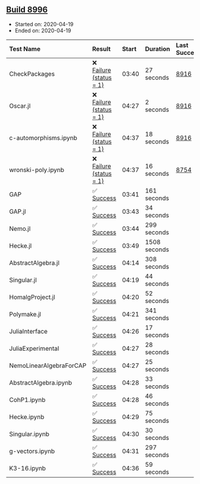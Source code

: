 ## [Build 8996](https://oscarci.mathematik.uni-kl.de/job/oscar/8996/)

* Started on: 2020-04-19
* Ended on: 2020-04-19

| Test Name    | Result | Start | Duration | Last Success | First Failure |
|:-------------|:-------|:------|:---------|:-------------|:--------------|
| CheckPackages | ❌ [Failure (status = 1)](https://oscarci.mathematik.uni-kl.de/job/oscar/8996/artifact/logs/build-8996/CheckPackages.log) | 03:40 | 27 seconds | [8916](https://oscarci.mathematik.uni-kl.de/job/oscar/8916/) | [8920](https://oscarci.mathematik.uni-kl.de/job/oscar/8920/) |
| Oscar.jl | ❌ [Failure (status = 1)](https://oscarci.mathematik.uni-kl.de/job/oscar/8996/artifact/logs/build-8996/Oscar.jl.log) | 04:27 | 2 seconds | [8916](https://oscarci.mathematik.uni-kl.de/job/oscar/8916/) | [8920](https://oscarci.mathematik.uni-kl.de/job/oscar/8920/) |
| c-automorphisms.ipynb | ❌ [Failure (status = 1)](https://oscarci.mathematik.uni-kl.de/job/oscar/8996/artifact/logs/build-8996/c-automorphisms.ipynb.log) | 04:37 | 18 seconds | [8916](https://oscarci.mathematik.uni-kl.de/job/oscar/8916/) | [8920](https://oscarci.mathematik.uni-kl.de/job/oscar/8920/) |
| wronski-poly.ipynb | ❌ [Failure (status = 1)](https://oscarci.mathematik.uni-kl.de/job/oscar/8996/artifact/logs/build-8996/wronski-poly.ipynb.log) | 04:37 | 16 seconds | [8754](https://oscarci.mathematik.uni-kl.de/job/oscar/8754/) | [8755](https://oscarci.mathematik.uni-kl.de/job/oscar/8755/) |
| GAP | ✅ [Success](https://oscarci.mathematik.uni-kl.de/job/oscar/8996/artifact/logs/build-8996/GAP.log) | 03:41 | 161 seconds |  |  |
| GAP.jl | ✅ [Success](https://oscarci.mathematik.uni-kl.de/job/oscar/8996/artifact/logs/build-8996/GAP.jl.log) | 03:43 | 34 seconds |  |  |
| Nemo.jl | ✅ [Success](https://oscarci.mathematik.uni-kl.de/job/oscar/8996/artifact/logs/build-8996/Nemo.jl.log) | 03:44 | 299 seconds |  |  |
| Hecke.jl | ✅ [Success](https://oscarci.mathematik.uni-kl.de/job/oscar/8996/artifact/logs/build-8996/Hecke.jl.log) | 03:49 | 1508 seconds |  |  |
| AbstractAlgebra.jl | ✅ [Success](https://oscarci.mathematik.uni-kl.de/job/oscar/8996/artifact/logs/build-8996/AbstractAlgebra.jl.log) | 04:14 | 308 seconds |  |  |
| Singular.jl | ✅ [Success](https://oscarci.mathematik.uni-kl.de/job/oscar/8996/artifact/logs/build-8996/Singular.jl.log) | 04:19 | 44 seconds |  |  |
| HomalgProject.jl | ✅ [Success](https://oscarci.mathematik.uni-kl.de/job/oscar/8996/artifact/logs/build-8996/HomalgProject.jl.log) | 04:20 | 52 seconds |  |  |
| Polymake.jl | ✅ [Success](https://oscarci.mathematik.uni-kl.de/job/oscar/8996/artifact/logs/build-8996/Polymake.jl.log) | 04:21 | 341 seconds |  |  |
| JuliaInterface | ✅ [Success](https://oscarci.mathematik.uni-kl.de/job/oscar/8996/artifact/logs/build-8996/JuliaInterface.log) | 04:26 | 17 seconds |  |  |
| JuliaExperimental | ✅ [Success](https://oscarci.mathematik.uni-kl.de/job/oscar/8996/artifact/logs/build-8996/JuliaExperimental.log) | 04:27 | 28 seconds |  |  |
| NemoLinearAlgebraForCAP | ✅ [Success](https://oscarci.mathematik.uni-kl.de/job/oscar/8996/artifact/logs/build-8996/NemoLinearAlgebraForCAP.log) | 04:27 | 25 seconds |  |  |
| AbstractAlgebra.ipynb | ✅ [Success](https://oscarci.mathematik.uni-kl.de/job/oscar/8996/artifact/logs/build-8996/AbstractAlgebra.ipynb.log) | 04:28 | 33 seconds |  |  |
| CohP1.ipynb | ✅ [Success](https://oscarci.mathematik.uni-kl.de/job/oscar/8996/artifact/logs/build-8996/CohP1.ipynb.log) | 04:28 | 46 seconds |  |  |
| Hecke.ipynb | ✅ [Success](https://oscarci.mathematik.uni-kl.de/job/oscar/8996/artifact/logs/build-8996/Hecke.ipynb.log) | 04:29 | 75 seconds |  |  |
| Singular.ipynb | ✅ [Success](https://oscarci.mathematik.uni-kl.de/job/oscar/8996/artifact/logs/build-8996/Singular.ipynb.log) | 04:30 | 30 seconds |  |  |
| g-vectors.ipynb | ✅ [Success](https://oscarci.mathematik.uni-kl.de/job/oscar/8996/artifact/logs/build-8996/g-vectors.ipynb.log) | 04:31 | 297 seconds |  |  |
| K3-16.ipynb | ✅ [Success](https://oscarci.mathematik.uni-kl.de/job/oscar/8996/artifact/logs/build-8996/K3-16.ipynb.log) | 04:36 | 59 seconds |  |  |
